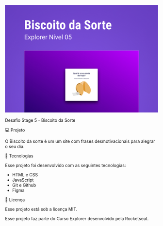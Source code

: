 <img src="preview.jpg">

<p>Desafio Stage 5 -  Biscoito da Sorte</p>

<p>💻 Projeto</p>
<p>O Biscoito da sorte é um um site com frases desmotivacionais para alegrar o seu dia.</p>

<p>🚀 Tecnologias </p>
<p>Esse projeto foi desenvolvido com as seguintes tecnologias:</p>
<ul>
<li>HTML e CSS</li>
<li>JavaScript</li>
<li>Git e Github</li>
<li>Figma</li>
</ul>


<p>📝 Licença</p>
<p>Esse projeto está sob a licença MIT.</p>

<p>Esse projeto faz parte do Curso Explorer desenvolvido pela Rocketseat.</p>

